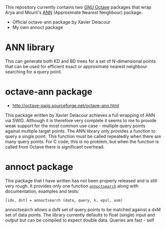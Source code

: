 This repository currently contains two [GNU Octave][oct] packages that wrap Arya and Mount's [ANN][ann] (Approximate Nearest Neighbour) package.

  * Official octave-ann package by Xavier Delacour
  * My own annoct package

ANN library
===========
This can generate both KD and BD trees for a set of N-dimensional points that can be used for efficient exact or approximate nearest neighbour searching for a query point.

octave-ann package
==================

  * http://octave-swig.sourceforge.net/octave-ann.html

This package written by Xavier Delacour achieves a full wrapping of ANN via SWIG.  Although it is therefore very complete it seems to me to provide weak support for the most common use case - multiple query points against multiple target points. The ANN library only provides a function to query a single point. This function must be called repeatedly when there are many query points. For C code, this is no problem, but when the function is called from Octave there is significant overhead.

annoct package
==============

This package that I have written has not been properly released and is still very rough. It provides only one function [`annoctsearch`][aos] along with documentation, examples and tests:

    [idx, dst] = annoctsearch (data, query, k, epsl, asm)

annoctsearch allows a dxN set of query points to be matched against a dxM set of data points. The library currently defaults to float (single) input and output but can be compiled to expect double data. Queries are fast - self  

[ann]: http://www.cs.umd.edu/~mount/ANN/
[oct]: http://www.gnu.org/software/octave/
[aos]: https://github.com/jefferis/OctaveSupport/blob/master/annoct/annoctsearch.m
